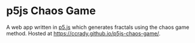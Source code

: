 # p5js Chaos Game
A web app written in [p5.js](http://p5js.org/) which generates fractals using the chaos game method. Hosted at <https://ccrady.github.io/p5js-chaos-game/>.
